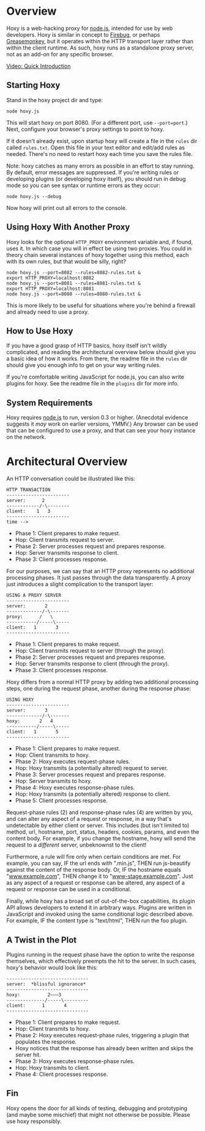 Overview
========

Hoxy is a web-hacking proxy for [node.js](http://nodejs.org/), intended for use by web developers. Hoxy is similar in concept to [Firebug](http://getfirebug.com/), or perhaps [Greasemonkey](http://www.greasespot.net/), but it operates within the HTTP transport layer rather than within the client runtime. As such, hoxy runs as a standalone proxy server, not as an add-on for any specific browser.

[Video: Quick Introduction](http://www.youtube.com/watch?v=2YLfBTrVgZU)

Starting Hoxy
---------------

Stand in the hoxy project dir and type:

    node hoxy.js

This will start hoxy on port 8080. (For a different port, use `--port=port`.) Next, configure your browser's proxy settings to point to hoxy.

If it doesn't already exist, upon startup hoxy will create a file in the `rules` dir called `rules.txt`. Open this file in your text editor and edit/add rules as needed. There's no need to restart hoxy each time you save the rules file.

Note: hoxy catches as many errors as possible in an effort to stay running. By default, error messages are suppressed. If you're writing rules or developing plugins (or developing hoxy itself), you should run in debug mode so you can see syntax or runtime errors as they occur:

    node hoxy.js --debug

Now hoxy will print out all errors to the console.

Using Hoxy With Another Proxy
-----------------------------------------------

Hoxy looks for the optional `HTTP_PROXY` environment variable and, if found, uses it. In which case you will in effect be using two proxies. You could in theory chain several instances of hoxy together using this method, each with its own rules, but that would be silly, right?

    node hoxy.js --port=8082 --rules=8082-rules.txt &
    export HTTP_PROXY=localhost:8082
    node hoxy.js --port=8081 --rules=8081-rules.txt &
    export HTTP_PROXY=localhost:8081
    node hoxy.js --port=8080 --rules=8080-rules.txt &

This is more likely to be useful for situations where you're behind a firewall and already need to use a proxy.

How to Use Hoxy
---------------

If you have a good grasp of HTTP basics, hoxy itself isn't wildly complicated, and reading the architectural overview below should give you a basic idea of how it works. From there, the readme file in the `rules` dir should give you enough info to get on your way writing rules.

If you're comfortable writing JavaScript for node.js, you can also write plugins for hoxy. See the readme file in the `plugins` dir for more info.

System Requirements
--------------------

Hoxy requires [node.js](http://nodejs.org/) to run, version 0.3 or higher. (Anecdotal evidence suggests it *may* work on earlier versions, YMMV.) Any browser can be used that can be configured to use a proxy, and that can see your hoxy instance on the network.

Architectural Overview
======================

An HTTP conversation could be illustrated like this:

    HTTP TRANSACTION
    -----------------------
    server:      2
    ------------/-\--------
    client:    1   3
    -----------------------
    time -->

* Phase 1: Client prepares to make request.
* Hop: Client transmits request to server.
* Phase 2: Server processes request and prepares response.
* Hop: Server transmits response to client.
* Phase 3: Client processes response.

For our purposes, we can say that an HTTP proxy represents no additional processing phases. It just passes through the data transparently. A proxy just introduces a slight complication to the transport layer:

    USING A PROXY SERVER
    -----------------------
    server:       2
    -------------/-\-------
    proxy:      /   \
    -----------/-----\-----
    client:   1       3
    -----------------------

* Phase 1: Client prepares to make request.
* Hop: Client transmits request to server (through the proxy).
* Phase 2: Server processes request and prepares response.
* Hop: Server transmits response to client (through the proxy).
* Phase 3: Client processes response.

Hoxy differs from a normal HTTP proxy by adding two additional processing steps, one during the request phase, another during the response phase:

    USING HOXY
    -----------------------
    server:       3
    -------------/-\-------
    hoxy:       2   4
    -----------/-----\-----
    client:   1       5
    -----------------------

* Phase 1: Client prepares to make request.
* Hop: Client transmits to hoxy.
* Phase 2: Hoxy executes request-phase rules.
* Hop: Hoxy transmits (a potentially altered) request to server.
* Phase 3: Server processes request and prepares response.
* Hop: Server transmits to hoxy.
* Phase 4: Hoxy executes response-phase rules.
* Hop: Hoxy transmits (a potentially altered) response to client.
* Phase 5: Client processes response.

Request-phase rules (2) and response-phase rules (4) are written by you, and can alter any aspect of a request or response, in a way that's undetectable by either client or server. This includes (but isn't limited to) method, url, hostname, port, status, headers, cookies, params, and even the content body. For example, if you change the hostname, hoxy will send the request to a *different* server, unbeknownst to the client!

Furthermore, a rule will fire only when certain conditions are met. For example, you can say, IF the url ends with ".min.js", THEN run js-beautify against the content of the response body. Or, IF the hostname equals "www.example.com", THEN change it to "www-stage.example.com". Just as any aspect of a request or response can be altered, any aspect of a request or response can be used in a conditional.

Finally, while hoxy has a broad set of out-of-the-box capabilities, its plugin API allows developers to extend it in arbitrary ways. Plugins are written in JavaScript and invoked using the same conditional logic described above. For example, IF the content type is "text/html", THEN run the foo plugin.

A Twist in the Plot
-------------------

Plugins running in the request phase have the option to write the response themselves, which effectively preempts the hit to the server. In such cases, hoxy's behavior would look like this:

    ------------------------------
    server:  *blissful ignorance*
    ------------------------------
    hoxy:          2———3
    --------------/-----\---------
    client:      1       4
    ------------------------------

* Phase 1: Client prepares to make request.
* Hop: Client transmits to hoxy.
* Phase 2: Hoxy executes request-phase rules, triggering a plugin that populates the response.
* Hoxy notices that the response has already been written and skips the server hit.
* Phase 3: Hoxy executes response-phase rules.
* Hop: Hoxy transmits to client.
* Phase 4: Client processes response.

Fin
---

Hoxy opens the door for all kinds of testing, debugging and prototyping (and maybe some mischief) that might not otherwise be possible. Please use hoxy responsibly.
